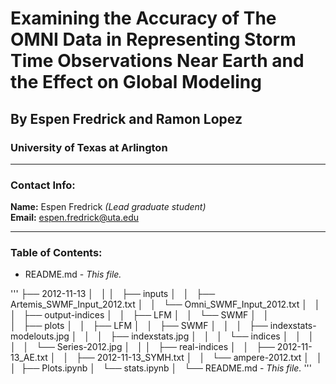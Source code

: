 # Examining the Accuracy of The OMNI Data in Representing Storm Time Observations Near Earth and the Effect on Global Modeling
## By Espen Fredrick and Ramon Lopez
### University of Texas at Arlington
___
### Contact Info:
**Name:** Espen Fredrick *(Lead graduate student)*  
**Email:** espen.fredrick@uta.edu
___
### Table of Contents:
- README.md - *This file.*

'''
├── 2012-11-13
│   │
│   ├── inputs
│   │   ├── Artemis_SWMF_Input_2012.txt
│   │   └── Omni_SWMF_Input_2012.txt
│   │
│   ├── output-indices
│   │   ├── LFM
│   │   └── SWMF
│   │                 
│   ├── plots
│   │   ├── LFM
│   │   ├── SWMF
│   │   │   ├── indexstats-modelouts.jpg
│   │   │   ├── indexstats.jpg
│   │   │   └── indices
│   │   │    
│   │   └── Series-2012.jpg
│   │
│   ├── real-indices
│   │   ├── 2012-11-13_AE.txt
│   │   ├── 2012-11-13_SYMH.txt
│   │   └── ampere-2012.txt
│   │
│   ├── Plots.ipynb
│   └── stats.ipynb
│  
└── README.md - *This file.*
'''
